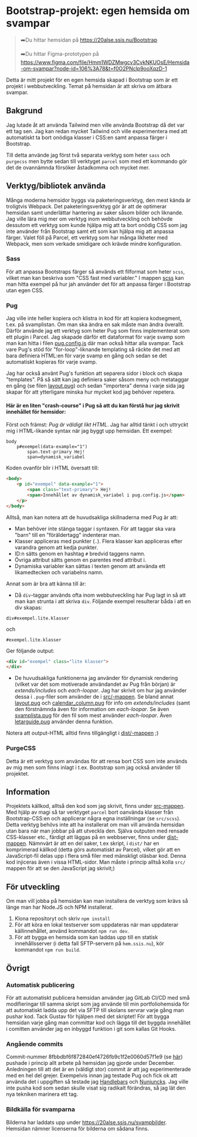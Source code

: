 # Bootstrap-projekt: egen hemsida om svampar

> ➡️Du hittar hemsidan på https://20alse.ssis.nu/Bootstrap
>
> ➡️Du hittar Figma-prototypen på https://www.figma.com/file/Hmm1WDZMwgcv3CvkNKUOsE/Hemsida-om-svampar?node-id=106%3A78&t=f0O2PNclp9ooXqzD-1

Detta är mitt projekt för en egen hemsida skapad i Bootstrap som är ett projekt i webbutveckling.
Temat på hemsidan är att skriva om ätbara svampar.

## Bakgrund

Jag lutade åt att använda Tailwind men ville använda Bootstrap då det var ett tag sen. Jag kan redan mycket Tailwind och ville experimentera med att automatiskt ta bort onödiga klasser i CSS:en samt anpassa färger i Bootstrap. 

Till detta använde jag först två separata verktyg som heter `sass` och `purgecss` men bytte sedan till verktyget `parcel` som med ett kommando gör det de ovannämnda försöker åstadkomma och mycket mer.

## Verktyg/bibliotek använda

Många moderna hemsidor byggs via paketeringsverktyg, den mest kända är troligtvis Webpack. Det paketeringsverktyg gör är att de optimerar hemsidan samt underlättar hantering av saker såsom bilder och liknande. 
Jag ville lära mig mer om verktyg inom webbutveckling och behövde dessutom ett verktyg som kunde hjälpa mig att ta bort onödig CSS som jag inte använder från Bootstrap samt ett som kan hjälpa mig att anpassa färger. 
Valet föll på Parcel, ett verktyg som har många likheter med Webpack, men som verkade smidigare och krävde mindre konfiguration.

### Sass

För att anpassa Bootstraps färger så används ett filformat som heter `scss`, vilket man kan beskriva som "CSS fast med variabler."
I mappen [scss](src/scss) kan man hitta exempel på hur jah använder det för att anpassa färger i Bootstrap utan egen CSS.

### Pug

Jag ville inte heller kopiera och klistra in kod för att kopiera kodsegment, t.ex. på svamplistan. Om man ska ändra en sak måste man ändra överallt. Därför använde jag ett verktyg som heter Pug som finns implementerat som ett plugin i Parcel.
Jag skapade därför ett dataformat för varje svamp som man kan hitta i filen [pug.config.js](pug.config.js) där man också hittar alla svampar.
Tack vare Pug's stöd för "for-loop"-liknande templating så räckte det med att bara definiera HTML:en för varje svamp en gång och sedan se det automatiskt kopieras
för varje svamp.

Jag har också använt Pug's funktion att separera sidor i block och skapa "templates". På så sätt kan jag definiera saker såsom meny och metataggar en gång (se filen [layout.pug](src/layout.pug))
och sedan "importera" denna i varje sida jag skapar för att ytterligare minska hur mycket kod jag behöver repetera.

#### Här är en liten "crash-course" i Pug så att du kan förstå hur jag skrivit innehållet för hemsidor:

Först och främst: *Pug är väldigt likt HTML*. Jag har alltid tänkt i och uttryckt mig i HTML-likande syntax när jag byggt upp hemsidan.
Ett exempel:
```pug
body
    p#exempel(data-example="1")
        span.text-primary Hej!
        span=dynamisk_variabel
```
Koden ovanför blir i HTML översatt till:
```html
<body>
    <p id="exempel" data-example="1">
        <span class="text-primary"> Hej!
        <span>Innehållet av dynamisk_variabel i pug.config.js</span>    
    </p>
</body>
```
Alltså, man kan notera att de huvudsakliga skillnaderna med Pug är att:
* Man behöver inte stänga taggar i syntaxen. För att taggar ska vara "barn" till en "föräldertagg" indenterar man.
* Klasser appliceras med punkter (`.`). Flera klasser kan appliceras efter varandra genom att kedja punkter.
* ID:n sätts genom en hashtag `#` bredvid taggens namn.
* Övriga attribut sätts genom en parentes med attribut i.
* Dynamiska variabler kan sättas i texten genom att använda ett likamedtecken och variabelns namn.

Annat som är bra att känna till är:
* Då `div`-taggar används ofta inom webbutveckling har Pug lagt in så att man kan strunta i att skriva `div`.
Följande exempel resulterar båda i att en div skapas:
```pug
div#exempel.lite.klasser
```
och
```pug
#exempel.lite.klasser
```
Ger följande output:
```html
<div id="exempel" class="lite klasser">
</div>
```
* De huvudsakliga funktionerna jag använder för dynamisk rendering (vilket var det som motiverade användandet av Pug
från början) är *extends/includes* och *each-loopar*. Jag har skrivit om hur jag använder dessa i `.pug`-filer som använder
de i [src/-mappen](src). Se bland annat [layout.pug](src/layout.pug) och [calendar_column.pug](src/calendar_column.pug) för info om *extends/includes* (samt den förstnämnda
även för information om *each-loopar*. Se även [svamplista.pug](src/svamplista.pug) för den fil som mest använder *each-loopar*. Även [letarguide.pug](src/letarguide.pug) använder denna funktion.

Notera att output-HTML alltid finns tillgängligt i [dist/-mappen](dist) ;)

### PurgeCSS

Detta är ett verktyg som användas för att rensa bort CSS som inte används av mig men som finns inlagt i t.ex. Bootstrap som jag också använder till projektet.

## Information

Projektets källkod, alltså den kod som jag skrivit, finns under [src-mappen](src). Med hjälp av magi så tar verktyget `parcel` bort oanvända klasser från Bootstrap-CSS:en och applicerar några egna inställningar (se `src/scss`). Detta verktyg behövs inte att ha installerat om man vill använda hemsidan utan bara när man jobbar på att utveckla den. Själva outputen med rensade CSS-klasser etc., färdigt att läggas på en webbserver, finns under [dist-mappen](dist).
Nämnvärt är att en del saker, t.ex skript, i `dist/` har en komprimerad källkod (detta görs automatiskt av Parcel), vilket gör att en JavaScript-fil
delas upp i flera små filer med mänskligt oläsbar kod. Denna kod injiceras även i vissa HTML-sidor. Man måste i princip alltså kolla `src/` mappen för att se den JavaScript jag skrivit;)

## För utveckling

Om man vill jobba på hemsidan kan man installera de verktyg som krävs så länge man har Node.JS och NPM installerat.

1. Klona repositoryt och skriv `npm install`
2. För att köra en lokal testserver som uppdateras när man uppdaterar källinnehållet, använd kommandot `npm run dev`.
3. För att bygga en hemsida som kan laddas upp till en statisk innehållsserver (i detta fall SFTP-servern på `hem.ssis.nu`),
kör kommandot `npm run build`.

## Övrigt

### Automatisk publicering

För att automatiskt publicera hemsidan använder jag GitLab CI/CD med små modifieringar till samma skript som jag använde till min portfoliohemsida
för att automatiskt ladda upp det via SFTP till skolans servrar varje gång man pushar kod.
Tack Gustav för hjälpen med det skriptet!
För att bygga hemsidan varje gång man committar kod och lägga till det byggda innehållet i comitten använder jag en inbyggd funktion i git som kallas Git Hooks.

### Angående commits

Commit-nummer 8fbbdbf6f872840ef4726fb9c1f2e0060d57f1e9 (se [här](https://git.ssis.nu/albin/bootstrap/-/commit/8fbbdbf6f872840ef4726fb9c1f2e0060d57f1e9))
pushade i princip allt arbete på hemsidan jag gjorde under December. Anledningen till att det är en (väldigt stor) commit är att jag experimenterade med en hel
del grejer. Exempelvis innan jag testade Pug och fick ok att använda det i uppgiften så testade jag [Handlebars](https://handlebarsjs.com/) och [Nunjuncks](https://mozilla.github.io/nunjucks/). Jag ville inte pusha kod som sedan
skulle visat sig radikalt förändras, så jag lät den nya tekniken marinera ett tag.

### Bildkälla för svamparna

Bilderna har laddats upp under https://20alse.ssis.nu/svampbilder. Hemsidan nämner licenserna för bilderna om sådana finns.